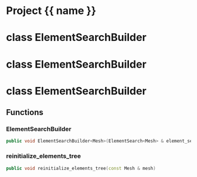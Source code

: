 <script setup>
import {useRoute} from 'vitepress'
const {path} = useRoute()
const tokens = path.split('/')
const words = tokens[2].split('-');
for (let i = 0; i < words.length; i++) {
    words[i] = words[i].charAt(0).toUpperCase() + words[i].slice(1);
    words[i] = words[i].replace('geode', 'Geode')
}
const name = words.join('-');
</script>
# Project {{ name }}

# class ElementSearchBuilder


# class ElementSearchBuilder


# class ElementSearchBuilder


## Functions

### ElementSearchBuilder

```cpp
public void ElementSearchBuilder<Mesh>(ElementSearch<Mesh> & element_search)
```


### reinitialize_elements_tree

```cpp
public void reinitialize_elements_tree(const Mesh & mesh)
```




